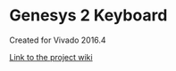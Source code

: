 # Genesys 2 Keyboard <!-- Replace this line with the project name -->
Created for Vivado 2016.4

[Link to the project wiki](https://reference.digilentinc.com/learn/programmable-logic/tutorials/genesys-2-keyboard-demo/start)

